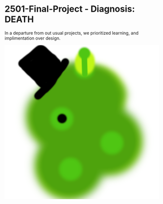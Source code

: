# 2501-Final-Project - Diagnosis: DEATH

In a departure from out usual projects, we prioritized learning, and implimentation over design.

<img src="textures/player.png" alt="a photo">

